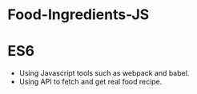 # Food-Ingredients-JS
# ES6
- Using Javascript tools such as webpack and babel.
- Using API to fetch and get real food recipe.


